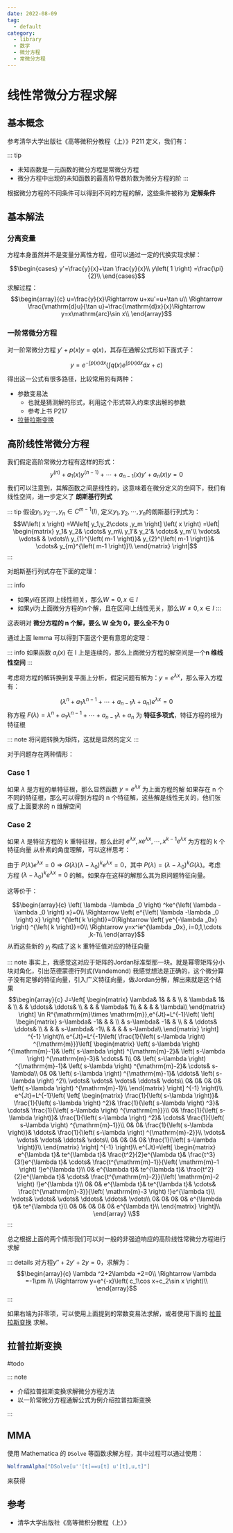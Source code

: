 ```yaml
---
date: 2022-08-09
tag:
  - default
category:
  - library
  - 数学
  - 微分方程
  - 常微分方程
---
```



# 线性常微分方程求解

## 基本概念

参考清华大学出版社《高等微积分教程（上）》P211 定义，我们有：

::: tip 
- 未知函数是一元函数的微分方程是常微分方程
- 微分方程中出现的未知函数的最高阶导数阶数为微分方程的阶
:::


根据微分方程的不同条件可以得到不同的方程的解，这些条件被称为 **定解条件**

## 基本解法

### 分离变量

方程本身虽然并不是变量分离性方程，但可以通过一定的代换实现求解：

$$\begin{cases}
	y'=\frac{y}{x}+\tan \frac{y}{x}\\
	y\left( 1 \right) =\frac{\pi}{2}\\
\end{cases}$$
求解过程：
$$\begin{array}{c}
	u=\frac{y}{x}\Rightarrow u+xu'=u+\tan u\\
	\Rightarrow \frac{\mathrm{d}u}{\tan u}=\frac{\mathrm{d}x}{x}\Rightarrow y=x\mathrm{arc}\sin x\\
\end{array}$$
### 一阶常微分方程

对一阶常微分方程 $y'+p\left( x \right) y=q\left( x \right)$，其存在通解公式形如下面式子：

$$y=e^{-\int{p\left( x \right) \mathrm{d}x}}\left( \int{q\left( x \right) e^{\int{p\left( x \right) \mathrm{d}x}}\mathrm{d}x}+c \right) $$

得出这一公式有很多路径，比较常用的有两种：
- 参数变易法
	- 也就是猜测解的形式，利用这个形式带入约束求出解的参数
	- 参考上书 P217
- [拉普拉斯变换](#拉普拉斯变换)

## 高阶线性常微分方程

我们假定高阶常微分方程有这样的形式：
$$y^{\left( n \right)}+a_1\left( x \right) y^{\left( n-1 \right)}+\cdots +a_{n-1}\left( x \right) y'+a_n\left( x \right) y=0$$
我们可以注意到，其解函数之间是线性的，这意味着在微分定义的空间下，我们有线性空间，进一步定义了 **朗斯基行列式**

::: tip 
假设$y_1,y_2\cdots ,y_n\in C^{m-1}\left( I \right)$, 定义$y_{1},y_{2},\cdots,y_{n}$的朗斯基行列式为：
$$W\left( x \right) =W\left[ y_1,y_2\cdots ,y_m \right] \left( x \right) =\left| \begin{matrix}
	y_1&		y_2&		\cdots&		y_m\\
	y_1'&		y_2'&		\cdots&		y_m'\\
	\vdots&		\vdots&		&		\vdots\\
	y_{1}^{\left( m-1 \right)}&		y_{2}^{\left( m-1 \right)}&		\cdots&		y_{m}^{\left( m-1 \right)}\\
\end{matrix} \right|$$
:::


对朗斯基行列式存在下面的定理：

::: info 
- 如果yi在区间I上线性相关，那么$W=0, x\in I$
- 如果yi为上面微分方程的n个解，且在区间I上线性无关，那么$W\neq 0, x\in I$
:::


这表明对 **微分方程的 n 个解，要么 W 全为 0，要么全不为 0**

通过上面 lemma 可以得到下面这个更有意思的定理：

::: info 
如果函数 $a_i(x)$ 在 I 上是连续的，那么上面微分方程的解空间是一个**n 维线性空间**
:::


考虑将方程的解转换到复平面上分析，假定问题有解为：$y=e^{\lambda x}$，那么带入方程有：

$$\left( \lambda ^n+a_1\lambda ^{n-1}+\cdots +a_{n-1}\lambda +a_n \right) e^{\lambda x}=0$$
称方程 $F\left( \lambda \right) =\lambda ^n+a_1\lambda ^{n-1}+\cdots +a_{n-1}\lambda +a_n$ 为 **特征多项式**，特征方程的根为特征根

::: note 
将问题转换为矩阵，这就是显然的定义
:::


对于问题存在两种情形：

### Case 1
如果 $\lambda$ 是方程的单特征根，那么显然函数 $y=e^{\lambda x}$ 为上面方程的解
如果存在 n 个不同的特征根，那么可以得到方程的 n 个特征解，这些解是线性无关的，他们张成了上面要求的 n 维解空间

### Case 2
如果 $\lambda$ 是特征方程的 k 重特征根，那么此时 $e^{\lambda x}, xe^{\lambda x},\cdots ,x^{k-1}e^{\lambda x}$ 为方程的 k 个特征向量
从朴素的角度理解，可以这样思考：

由于 $P\left( \lambda \right) e^{\lambda x}=0\Rightarrow G\left( \lambda \right) \left( \lambda -\lambda _0 \right) ^ke^{\lambda x}=0$，其中 $P\left( \lambda \right) =\left( \lambda -\lambda _0 \right) ^kG\left( \lambda \right)$。考虑方程 $\left( \lambda -\lambda _0 \right) ^ke^{\lambda x}=0$ 的解。如果存在这样的解那么其为原问题特征向量。

这等价于：

$$\begin{array}{c}
	\left( \lambda -\lambda _0 \right) ^ke^{\left( \lambda -\lambda _0 \right) x}=0\\
	\Rightarrow \left( e^{\left( \lambda -\lambda _0 \right) x} \right) ^{\left( k \right)}=0\Rightarrow \left( ye^{-\lambda _0x} \right) ^{\left( k \right)}=0\\
	\Rightarrow y=x^ie^{\lambda _0x}, i=0,1,\cdots ,k-1\\
\end{array}$$
从而这些新的 $y_i$ 构成了这 k 重特征值对应的特征向量

::: note 
事实上，我感觉这对应于矩阵的Jordan标准型那一块。就是幂零矩阵分小块对角化，引出范德蒙德行列式(Vandemond)
我感觉想法是正确的，这个微分算子没有足够的特征向量，引入广义特征向量，做Jordan分解，解出来就是这个结果
$$\begin{array}{c}
	J=\left[ \begin{matrix}
	\lambda&		1&		&		&		\\
	&		\lambda&		1&		&		\\
	&		&		\ddots&		\ddots&		\\
	&		&		&		\lambda&		1\\
	&		&		&		&		\lambda\\
\end{matrix} \right] \in R^{\mathrm{m}\times \mathrm{m}},e^{Jt}=L^{-1}\left( \left[ \begin{matrix}
	s-\lambda&		-1&		&		&		\\
	&		s-\lambda&		-1&		&		\\
	&		&		\ddots&		\ddots&		\\
	&		&		&		s-\lambda&		-1\\
	&		&		&		&		s-\lambda\\
\end{matrix} \right] ^{-1} \right)\\
	e^{Jt}=L^{-1}\left( \frac{1}{\left( s-\lambda \right) ^{\mathrm{m}}}\left[ \begin{matrix}
	\left( s-\lambda \right) ^{\mathrm{m}-1}&		\left( s-\lambda \right) ^{\mathrm{m}-2}&		\left( s-\lambda \right) ^{\mathrm{m}-3}&		\cdots&		1\\
	0&		\left( s-\lambda \right) ^{\mathrm{m}-1}&		\left( s-\lambda \right) ^{\mathrm{m}-2}&		\cdots&		s-\lambda\\
	0&		0&		\left( s-\lambda \right) ^{\mathrm{m}-1}&		\ddots&		\left( s-\lambda \right) ^2\\
	\vdots&		\vdots&		\vdots&		\ddots&		\vdots\\
	0&		0&		0&		0&		\left( s-\lambda \right) ^{\mathrm{m}-1}\\
\end{matrix} \right] ^{-1} \right)\\
	e^{Jt}=L^{-1}\left( \left[ \begin{matrix}
	\frac{1}{\left( s-\lambda \right)}&		\frac{1}{\left( s-\lambda \right) ^2}&		\frac{1}{\left( s-\lambda \right) ^3}&		\cdots&		\frac{1}{\left( s-\lambda \right) ^{\mathrm{m}}}\\
	0&		\frac{1}{\left( s-\lambda \right)}&		\frac{1}{\left( s-\lambda \right) ^2}&		\cdots&		\frac{1}{\left( s-\lambda \right) ^{\mathrm{m}-1}}\\
	0&		0&		\frac{1}{\left( s-\lambda \right)}&		\ddots&		\frac{1}{\left( s-\lambda \right) ^{\mathrm{m}-2}}\\
	\vdots&		\vdots&		\vdots&		\ddots&		\vdots\\
	0&		0&		0&		0&		\frac{1}{\left( s-\lambda \right)}\\
\end{matrix} \right] ^{-1} \right)\\
	e^{Jt}=\left[ \begin{matrix}
	e^{\lambda t}&		te^{\lambda t}&		\frac{t^2}{2}e^{\lambda t}&		\frac{t^3}{3!}e^{\lambda t}&		\cdots&		\frac{t^{\mathrm{m}-1}}{\left( \mathrm{m}-1 \right) !}e^{\lambda t}\\
	0&		e^{\lambda t}&		te^{\lambda t}&		\frac{t^2}{2}e^{\lambda t}&		\cdots&		\frac{t^{\mathrm{m}-2}}{\left( \mathrm{m}-2 \right) !}e^{\lambda t}\\
	0&		0&		e^{\lambda t}&		te^{\lambda t}&		\cdots&		\frac{t^{\mathrm{m}-3}}{\left( \mathrm{m}-3 \right) !}e^{\lambda t}\\
	\vdots&		\vdots&		\vdots&		\ddots&		\ddots&		\vdots\\
	0&		0&		0&		0&		e^{\lambda t}&		te^{\lambda t}\\
	0&		0&		0&		0&		0&		e^{\lambda t}\\
\end{matrix} \right]\\
\end{array}
\\$$
:::


总之根据上面的两个情形我们可以对一般的非强迫响应的高阶线性常微分方程进行求解

::: details 
对方程$y''+2y'+2y=0$，求解为：
$$\begin{array}{c}
	\lambda ^2+2\lambda +2=0\\
	\Rightarrow \lambda =-1\pm i\\
	\Rightarrow y=e^{-x}\left( c_1\cos x+c_2\sin x \right)\\
\end{array}$$
:::


如果右端为非零项，可以使用上面提到的常数变易法求解，或者使用下面的 [拉普拉斯变换](#拉普拉斯变换) 求解。

## 拉普拉斯变换
#todo

::: note 
- 介绍拉普拉斯变换求解微分方程方法
- 以一阶常微分方程通解公式为例介绍拉普拉斯变换

:::



## MMA

使用 Mathematica 的 `DSolve` 等函数求解方程，其中过程可以通过使用：

```mathematica
WolframAlpha["DSolve[u''[t]==u[t] u'[t],u,t]"]
```

来获得

## 参考

- 清华大学出版社《高等微积分教程（上）》
